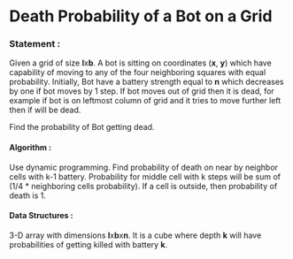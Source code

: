 Death Probability of a Bot on a Grid
====================================

<h3>
Statement :
</h3>
Given a grid of size <b>l</b>x<b>b</b>. A bot is sitting on coordinates (<b>x</b>, <b>y</b>) which have capability of moving to any of the four neighboring squares with equal probability. Initially, Bot have a battery strength equal to <b>n</b> which decreases by one if bot moves by 1 step. If bot moves out of grid then it is dead, for example if bot is on leftmost column of grid and it tries to move further left then if will be dead.

Find the probability of Bot getting dead.

<h4>
Algorithm :
</h4>
Use dynamic programming. Find probability of death on near by neighbor cells with k-1 battery. Probability for middle cell with k steps will be sum of (1/4 * neighboring cells probability). If a cell is outside, then probability of death is 1.

<h4>
Data Structures :
</h4>
3-D array with dimensions <b>l</b>x<b>b</b>x<b>n</b>. It is a cube where depth <b>k</b> will have probabilities of getting killed with battery <b>k</b>.

